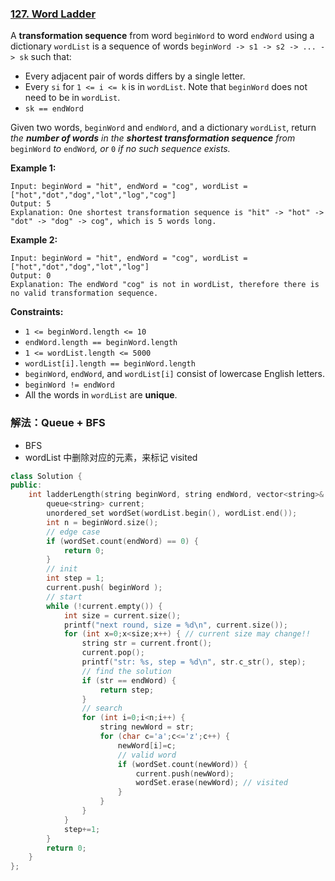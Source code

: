 ### [127. Word Ladder](https://leetcode.cn/problems/word-ladder/)

A **transformation sequence** from word `beginWord` to word `endWord` using a dictionary `wordList` is a sequence of words `beginWord -> s1 -> s2 -> ... -> sk` such that:

- Every adjacent pair of words differs by a single letter.
- Every `si` for `1 <= i <= k` is in `wordList`. Note that `beginWord` does not need to be in `wordList`.
- `sk == endWord`

Given two words, `beginWord` and `endWord`, and a dictionary `wordList`, return *the **number of words** in the **shortest transformation sequence** from* `beginWord` *to* `endWord`*, or* `0` *if no such sequence exists.*

 

**Example 1:**

```
Input: beginWord = "hit", endWord = "cog", wordList = ["hot","dot","dog","lot","log","cog"]
Output: 5
Explanation: One shortest transformation sequence is "hit" -> "hot" -> "dot" -> "dog" -> cog", which is 5 words long.
```

**Example 2:**

```
Input: beginWord = "hit", endWord = "cog", wordList = ["hot","dot","dog","lot","log"]
Output: 0
Explanation: The endWord "cog" is not in wordList, therefore there is no valid transformation sequence.
```

 

**Constraints:**

- `1 <= beginWord.length <= 10`
- `endWord.length == beginWord.length`
- `1 <= wordList.length <= 5000`
- `wordList[i].length == beginWord.length`
- `beginWord`, `endWord`, and `wordList[i]` consist of lowercase English letters.
- `beginWord != endWord`
- All the words in `wordList` are **unique**.

### 解法：Queue + BFS

- BFS
- wordList 中删除对应的元素，来标记 visited

```cpp
class Solution {
public:
    int ladderLength(string beginWord, string endWord, vector<string>& wordList) {
        queue<string> current;
        unordered_set wordSet(wordList.begin(), wordList.end());
        int n = beginWord.size();
        // edge case
        if (wordSet.count(endWord) == 0) {
            return 0;
        }
        // init
        int step = 1;
        current.push( beginWord );
        // start
        while (!current.empty()) {
            int size = current.size();
            printf("next round, size = %d\n", current.size());
            for (int x=0;x<size;x++) { // current size may change!!
                string str = current.front();
                current.pop();
                printf("str: %s, step = %d\n", str.c_str(), step);
                // find the solution
                if (str == endWord) {
                    return step;
                }
                // search
                for (int i=0;i<n;i++) {
                    string newWord = str;
                    for (char c='a';c<='z';c++) {
                        newWord[i]=c;
                        // valid word
                        if (wordSet.count(newWord)) {
                            current.push(newWord);
                            wordSet.erase(newWord); // visited
                        }
                    }
                }
            }
            step+=1;
        }
        return 0;
    }
};
```
